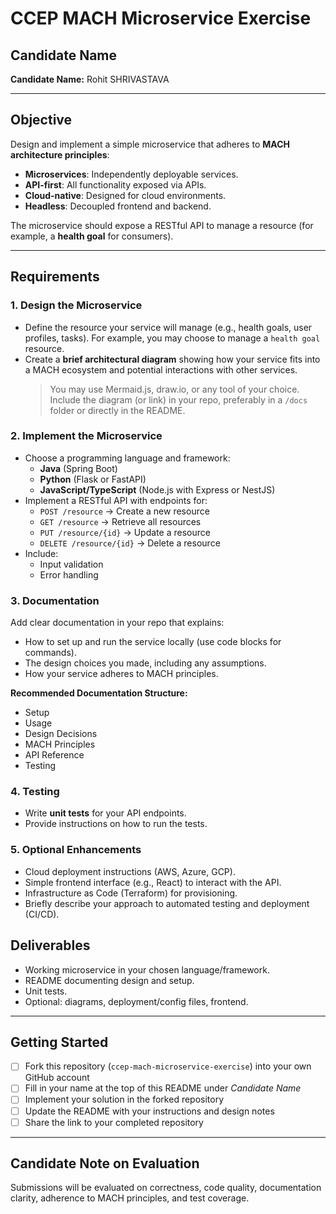 # CCEP MACH Microservice Exercise



## Candidate Name

**Candidate Name:** Rohit SHRIVASTAVA


---


## Objective
Design and implement a simple microservice that adheres to **MACH architecture principles**:
- **Microservices**: Independently deployable services.
- **API-first**: All functionality exposed via APIs.
- **Cloud-native**: Designed for cloud environments.
- **Headless**: Decoupled frontend and backend.

The microservice should expose a RESTful API to manage a resource (for example, a **health goal** for consumers).

---

## Requirements


### 1. Design the Microservice
- Define the resource your service will manage (e.g., health goals, user profiles, tasks). For example, you may choose to manage a `health goal` resource.
- Create a **brief architectural diagram** showing how your service fits into a MACH ecosystem and potential interactions with other services.  
  > You may use Mermaid.js, draw.io, or any tool of your choice. Include the diagram (or link) in your repo, preferably in a `/docs` folder or directly in the README.


### 2. Implement the Microservice
- Choose a programming language and framework:
  - **Java** (Spring Boot)
  - **Python** (Flask or FastAPI)
  - **JavaScript/TypeScript** (Node.js with Express or NestJS)
- Implement a RESTful API with endpoints for:
  - `POST /resource` → Create a new resource
  - `GET /resource` → Retrieve all resources
  - `PUT /resource/{id}` → Update a resource
  - `DELETE /resource/{id}` → Delete a resource
- Include:
  - Input validation
  - Error handling


### 3. Documentation
Add clear documentation in your repo that explains:
- How to set up and run the service locally (use code blocks for commands).
- The design choices you made, including any assumptions.
- How your service adheres to MACH principles.

**Recommended Documentation Structure:**
- Setup
- Usage
- Design Decisions
- MACH Principles
- API Reference
- Testing


### 4. Testing
- Write **unit tests** for your API endpoints.  
- Provide instructions on how to run the tests.  


### 5. Optional Enhancements 
- Cloud deployment instructions (AWS, Azure, GCP).  
- Simple frontend interface (e.g., React) to interact with the API. 
- Infrastructure as Code (Terraform) for provisioning.
- Briefly describe your approach to automated testing and deployment (CI/CD).


## Deliverables
- Working microservice in your chosen language/framework.  
- README documenting design and setup.  
- Unit tests.  
- Optional: diagrams, deployment/config files, frontend.  

---


## Getting Started
- [ ] Fork this repository (`ccep-mach-microservice-exercise`) into your own GitHub account
- [ ] Fill in your name at the top of this README under *Candidate Name*
- [ ] Implement your solution in the forked repository
- [ ] Update the README with your instructions and design notes
- [ ] Share the link to your completed repository

---


## Candidate Note on Evaluation
Submissions will be evaluated on correctness, code quality, documentation clarity, adherence to MACH principles, and test coverage.
